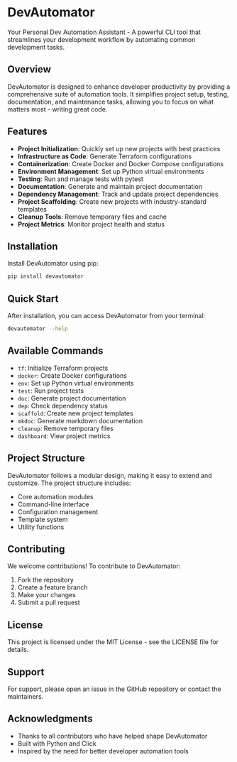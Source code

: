 # DevAutomator

Your Personal Dev Automation Assistant - A powerful CLI tool that streamlines your development workflow by automating common development tasks.

## Overview

DevAutomator is designed to enhance developer productivity by providing a comprehensive suite of automation tools. It simplifies project setup, testing, documentation, and maintenance tasks, allowing you to focus on what matters most - writing great code.

## Features

- **Project Initialization**: Quickly set up new projects with best practices
- **Infrastructure as Code**: Generate Terraform configurations
- **Containerization**: Create Docker and Docker Compose configurations
- **Environment Management**: Set up Python virtual environments
- **Testing**: Run and manage tests with pytest
- **Documentation**: Generate and maintain project documentation
- **Dependency Management**: Track and update project dependencies
- **Project Scaffolding**: Create new projects with industry-standard templates
- **Cleanup Tools**: Remove temporary files and cache
- **Project Metrics**: Monitor project health and status

## Installation

Install DevAutomator using pip:

```bash
pip install devautomator
```

## Quick Start

After installation, you can access DevAutomator from your terminal:

```bash
devautomator --help
```

## Available Commands

- `tf`: Initialize Terraform projects
- `docker`: Create Docker configurations
- `env`: Set up Python virtual environments
- `test`: Run project tests
- `doc`: Generate project documentation
- `dep`: Check dependency status
- `scaffold`: Create new project templates
- `mkdoc`: Generate markdown documentation
- `cleanup`: Remove temporary files
- `dashboard`: View project metrics

## Project Structure

DevAutomator follows a modular design, making it easy to extend and customize. The project structure includes:

- Core automation modules
- Command-line interface
- Configuration management
- Template system
- Utility functions

## Contributing

We welcome contributions! To contribute to DevAutomator:

1. Fork the repository
2. Create a feature branch
3. Make your changes
4. Submit a pull request

## License

This project is licensed under the MIT License - see the LICENSE file for details.

## Support

For support, please open an issue in the GitHub repository or contact the maintainers.

## Acknowledgments

- Thanks to all contributors who have helped shape DevAutomator
- Built with Python and Click
- Inspired by the need for better developer automation tools
